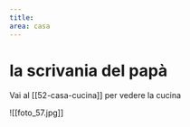 ```yaml
---
title: 
area: casa
---
```

# la scrivania del papà

Vai al [[52-casa-cucina]] per vedere la cucina

![[foto_57.jpg]]